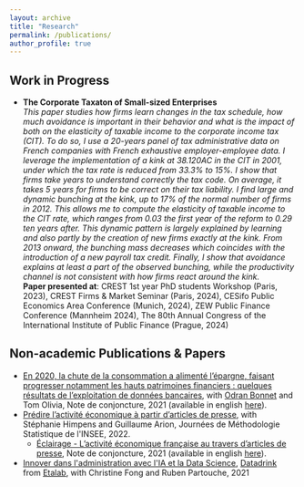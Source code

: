 ```yaml
---
layout: archive
title: "Research"
permalink: /publications/
author_profile: true
---
```


## Work in Progress

* **The Corporate Taxaton of Small-sized Enterprises**\
_This paper studies how firms learn changes in the tax schedule, how much avoidance is important
in their behavior and what is the impact of both on the elasticity of taxable income to the
corporate income tax (CIT). To do so, I use a 20-years panel of tax administrative data on French
companies with French exhaustive employer-employee data. I leverage the implementation of a
kink at 38.120AC in the CIT in 2001, under which the tax rate is reduced from 33.3% to 15%.
I show that firms take years to understand correctly the tax code. On average, it takes 5 years
for firms to be correct on their tax liability. I find large and dynamic bunching at the kink, up to
17% of the normal number of firms in 2012. This allows me to compute the elasticity of taxable
income to the CIT rate, which ranges from 0.03 the first year of the reform to 0.29 ten years after.
This dynamic pattern is largely explained by learning and also partly by the creation of new firms
exactly at the kink. From 2013 onward, the bunching mass decreases which coincides with the
introduction of a new payroll tax credit. Finally, I show that avoidance explains at least a part
of the observed bunching, while the productivity channel is not consistent with how firms react
around the kink._\
**Paper presented at**: CREST 1st year PhD students Workshop (Paris, 2023), CREST Firms & Market Seminar (Paris, 2024), CESifo Public Economics Area Conference (Munich, 2024), ZEW Public Finance Conference (Mannheim 2024), The 80th Annual Congress of the International Institute of Public Finance (Prague, 2024)


## Non-academic Publications & Papers
* [En 2020, la chute de la consommation a alimenté l’épargne, faisant progresser notamment les hauts patrimoines financiers : quelques résultats de l’exploitation de données bancaires](https://www.insee.fr/fr/statistiques/5232043?sommaire=5232077), with [Odran Bonnet](https://www.odranbonnet.com) and Tom Olivia, Note de conjoncture, 2021 (available in english [here](https://www.insee.fr/en/statistiques/5351886?sommaire=5233864)).
* [Prédire l’activité économique à partir d’articles de presse](http://jms-insee.fr/jms2022s19_2/), with Stéphanie Himpens and Guillaume Arion, Journées de Méthodologie Statistique de l'INSEE, 2022.
  + [Éclairage - L’activité économique française au travers d’articles de presse](https://www.insee.fr/fr/statistiques/5232051?sommaire=5232077), Note de conjoncture, 2021 (available in english [here](https://www.insee.fr/en/statistiques/5351871?sommaire=5233864)).
* [Innover dans l'administration avec l'IA et la Data Science](https://www.dailymotion.com/video/x84hp0x), [Datadrink](https://www.etalab.gouv.fr/communaute/) from [Etalab](https://www.etalab.gouv.fr/), with Christine Fong and Ruben Partouche, 2021
